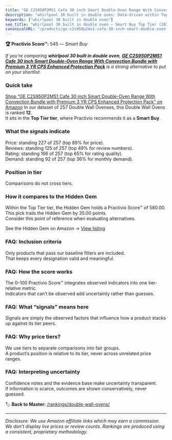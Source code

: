 ```yaml
---
title: "GE C2S950P2MS1 Cafe 30 inch Smart Double-Oven Range With Convection Bundle with Premium 3 YR CPS Enhanced Protection Pack"
description: "whirlpool 30 built in double oven: Data-driven within Top Tier ranking using the Practivio Score™. Positioned by quality, value, demand, findability, momentum."
keywords: ["whirlpool 30 built in double oven"]
seo_title: "whirlpool 30 built in double oven — Smart Buy Top Tier (2025)"
canonicalURL: "/products/ge-c2s950p2ms1-cafe-30-inch-smart-double-oven-range-with-convection-bundle-with-premium-3-yr-cps-enhanced-protection-pack-B09X25LYHM/"
---
```


**🏆 Practivio Score™:** 545 — _Smart Buy_


*If you're comparing **whirlpool 30 built in double oven**, **[GE C2S950P2MS1 Cafe 30 inch Smart Double-Oven Range With Convection Bundle with Premium 3 YR CPS Enhanced Protection Pack](https://www.amazon.com/dp/B09X25LYHM?tag=practivio-20)** is a strong alternative to put on your shortlist.*
### Quick take
[Shop “GE C2S950P2MS1 Cafe 30 inch Smart Double-Oven Range With Convection Bundle with Premium 3 YR CPS Enhanced Protection Pack” on Amazon](https://www.amazon.com/dp/B09X25LYHM?tag=practivio-20)
In our dataset of 257 Double Wall Ovenses, this Double Wall Ovens is ranked **12**.  
It sits in the **Top Tier tier**, where Practivio recommends it as a **Smart Buy**.

### What the signals indicate
Price: standing 227 of 257 (top 89% for price).  
Reviews: standing 125 of 257 (top 49% for review numbers).  
Rating: standing 166 of 257 (top 65% for rating quality).  
Demand: standing 92 of 257 (top 36% for monthly demand).

### Position in tier
Comparisons do not cross tiers.

### How it compares to the Hidden Gem
Within the Top Tier tier, the Hidden Gem holds a Practivio Score™ of 580.00.  
This pick trails the Hidden Gem by 35.00 points.  
Consider this point of reference when evaluating alternatives.  

See the Hidden Gem on Amazon → [View listing](https://www.amazon.com/dp/B00N45FU58?tag=practivio-20)

### FAQ: Inclusion criteria
Only products that pass our baseline filters are included.  
That keeps every designation valid and meaningful.

### FAQ: How the score works
The 0–100 Practivio Score™ integrates observed indicators into one tier-relative metric.  
Indicators that can’t be observed add uncertainty rather than guesses.

### FAQ: What “signals” means here
Signals are simply the observed factors that influence how a product stacks up against its tier peers.

### FAQ: Why price tiers?
We use tiers to separate comparisons into fair groups.  
A product’s position is relative to its tier, never across unrelated price ranges.

### FAQ: Interpreting uncertainty
Confidence notes and the evidence base make uncertainty transparent.  
If information is scarce, outcomes are shown conservatively, never guessed.


🏷️ **Back to Master:** [/rankings/double-wall-ovens/](/rankings/double-wall-ovens/)

---
_Disclosure: We use Amazon affiliate links which may earn a commission. We don’t display live prices or review counts. Rankings are produced using a consistent, proprietary methodology._
